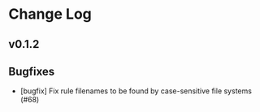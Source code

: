 Change Log
===

v0.1.2
---

## Bugfixes

- [bugfix] Fix rule filenames to be found by case-sensitive file systems (#68)
